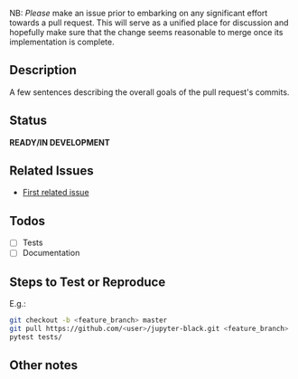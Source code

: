 NB: *Please* make an issue prior to embarking on any significant effort towards
a pull request. This will serve as a unified place for discussion and hopefully
make sure that the change seems reasonable to merge once its implementation is
complete.

## Description

A few sentences describing the overall goals of the pull request's commits.

## Status

**READY/IN DEVELOPMENT**

## Related Issues

- [First related issue](https://github.com/n8henrie/jupyter-black/issues/1)

## Todos

- [ ] Tests
- [ ] Documentation

## Steps to Test or Reproduce

E.g.:

```bash
git checkout -b <feature_branch> master
git pull https://github.com/<user>/jupyter-black.git <feature_branch>
pytest tests/
```

## Other notes


